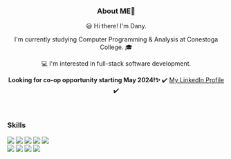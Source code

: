 <!--
**Ko-dany/Ko-dany** is a ✨ _special_ ✨ repository because its `README.md` (this file) appears on your GitHub profile.

Here are some ideas to get you started:

- 🔭 I’m currently working on ...
- 🌱 I’m currently learning ...
- 👯 I’m looking to collaborate on ...
- 🤔 I’m looking for help with ...
- 💬 Ask me about ...
- 📫 How to reach me: ...
- 😄 Pronouns: ...
- ⚡ Fun fact: ...
-->

<body>
    <header>
      <!-- <div>
        <img
          src="https://img.shields.io/badge/LinkedIn-0A66C2?style=for-the-badge&logo=linkedin&logoColor=white"
        />
        <img
          src="https://img.shields.io/badge/Instagram-E4405F?style=for-the-badge&logo=instagram&logoColor=white"
        />
      </div> -->
      <h3>About ME👋</h3>
      <p>😃 Hi there! I'm Dany.</p>
      <p>
        I'm currently studying Computer Programming & Analysis at Conestoga
        College. 🎓
      </p>
      <p>💻 I'm interested in full-stack software development.</p>
      <strong>Looking for co-op opportunity starting May 2024!✨</strong>
      ✔️ <a href="https://www.linkedin.com/in/dahyun-dany-ko/" target="_black" rel="noopener noreferrer">My LinkedIn Profile</a> ✔️
    </header>
    <main>
      <div>
        <h3>Skills</h3>
        <div>
          <img
            src="https://img.shields.io/badge/HTML5-E34F26?style=for-the-badge&logo=HTML5&logoColor=white"
          />
          <img
            src="https://img.shields.io/badge/CSS3-1572B6?style=for-the-badge&logo=CSS3&logoColor=white"
          />
          <img
            src="https://img.shields.io/badge/JavaScript-F7DF1E?style=for-the-badge&logo=JavaScript&logoColor=white"
          />
          <img
            src="https://img.shields.io/badge/React-61DAFB?style=for-the-badge&logo=React&logoColor=white"
          />
          <img
            src="https://img.shields.io/badge/Node.js-339933?style=for-the-badge&logo=nodedotjs&logoColor=white"
          />
        </div>
        <div>
          <img
            src="https://img.shields.io/badge/Python-3776AB?style=for-the-badge&logo=Python&logoColor=white"
          />
          <img
            src="https://img.shields.io/badge/Flask-000000?style=for-the-badge&logo=flask&logoColor=white"
          />
          <img
            src="https://img.shields.io/badge/CSharp-99CC00?style=for-the-badge&logo=Csharp&logoColor=white"
          />
          <img
            src="https://img.shields.io/badge/mysql-4479A1?style=for-the-badge&logo=MySQL&logoColor=white"
          />
        </div>
      </div>
    </main>
  </body>
